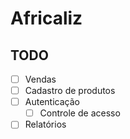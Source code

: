# Africaliz

## TODO

- [ ] Vendas
- [ ] Cadastro de produtos
- [ ] Autenticação
  - [ ] Controle de acesso
- [ ] Relatórios
